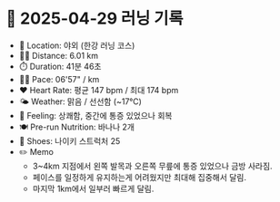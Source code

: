# 📅 2025-04-29 러닝 기록

- 📍 Location: 야외 (한강 러닝 코스)
- 🏃‍♂️ Distance: 6.01 km
- ⏱️ Duration: 41분 46초
- 🏃‍♂️ Pace: 06'57" / km
- ❤️ Heart Rate: 평균 147 bpm / 최대 174 bpm
- 🌤️ Weather: 맑음 / 선선함 (~17℃)
- 🧠 Feeling: 상쾌함, 중간에 통증 있었으나 회복
- 🍽️ Pre-run Nutrition: 바나나 2개
- 👟 Shoes: 나이키 스트럭처 25
- ✏️ Memo
  - 3~4km 지점에서 왼쪽 발목과 오른쪽 무릎에 통증 있었으나 금방 사라짐.
  - 페이스를 일정하게 유지하는게 어려웠지만 최대해 집중해서 달림.
  - 마지막 1km에서 일부러 빠르게 달림.
